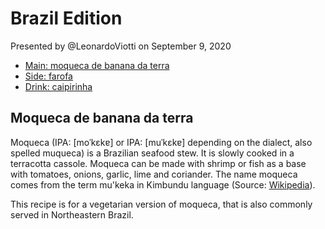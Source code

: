 # Brazil Edition

Presented by @LeonardoViotti on 
September 9, 2020

- [Main: moqueca de banana da terra](./)
- [Side: farofa](./farofa.md)
- [Drink: caipirinha](./caipirinha.md)

## Moqueca de banana da terra

Moqueca (IPA: [moˈkɛkɐ] or IPA: [muˈkɛkɐ] depending on the dialect, also spelled muqueca) is a Brazilian seafood stew. It is slowly cooked in a terracotta cassole. Moqueca can be made with shrimp or fish as a base with tomatoes, onions, garlic, lime and coriander. The name moqueca comes from the term mu'keka in Kimbundu language (Source: [Wikipedia](https://en.wikipedia.org/wiki/Moqueca)).

This recipe is for a vegetarian version of moqueca, that is also commonly served in Northeastern Brazil.
